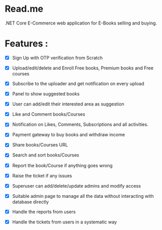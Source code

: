 # Read.me
.NET Core E-Commerce  web application for E-Books selling and buying.  

# Features : 

- [x] Sign Up with OTP verification from Scratch
- [x] Upload/edit/delete and Enroll Free books, Premium books and Free courses
- [x] Subscribe to the uploader and get notification on every upload
- [x] Panel to show suggested books
- [x] User can add/edit their interested area as suggestion
- [x] Like and Comment books/Courses
- [x] Notification on Likes, Comments, Subscriptions and all activities.
- [x] Payment gateway to buy books and withdraw income
- [x] Share books/Courses URL
- [x] Search and sort books/Courses
- [x] Report the book/Course if anything goes wrong
- [x] Raise the ticket if any issues
- [x] Superuser can add/delete/update admins and modify access
- [x] Suitable admin page to manage all the data without interacting with database directly
- [x] Handle the reports from users
- [x] Handle the tickets from users in a systematic way

